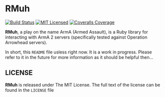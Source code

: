 RMuh
====
[![Build Status](https://img.shields.io/travis/theckman/rmuh/master.svg)](https://travis-ci.org/theckman/rpt-ruby)
[![MIT Licensed](https://img.shields.io/badge/license-MIT-brightgreen.svg)](https://tldrlegal.com/license/mit-license)
[![Coveralls Coverage](http://img.shields.io/coveralls/theckman/rmuh.svg)](https://coveralls.io/r/theckman/rmuh)

**RMuh**, a play on the name ArmA (Armed Assault), is a Ruby library for
interacting with ArmA 2 servers (specifically tested against Operation
Arrowhead servers).

In short, this `README` file usless right now. It is a work in progress.
Please refer to it in the future for more information as it should be helpful
then...

LICENSE
-------
**RMuh** is released under The MIT License. The full text of the license can be
found in the `LICENSE` file
